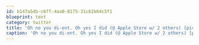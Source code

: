 ```yaml
---
id: b147a5db-c6ff-4aa0-8175-31c61b64c5f1
blueprint: text
category: twitter
title: 'Oh no you di-ent. Oh yes I did (@ Apple Store w/ 2 others) [pic]: http://4sq.com/hPQtyq'
caption: 'Oh no you di-ent. Oh yes I did (@ Apple Store w/ 2 others) [pic]: http://4sq.com/hPQtyq'
---
```

